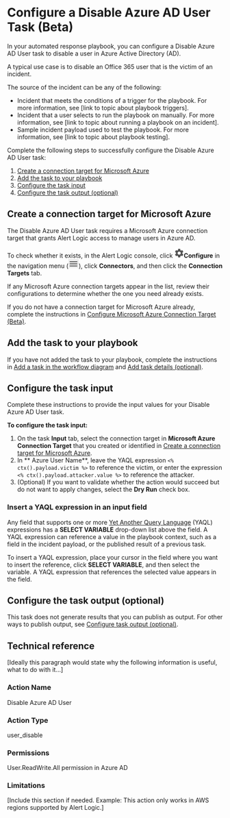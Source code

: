 # Configure a Disable Azure AD User  Task (Beta)

In your automated response playbook, you can configure a Disable Azure AD User task to disable a  user in Azure Active Directory (AD).

A typical use case is to disable an Office 365 user that is the victim of an incident.

The source of the incident  can be any of the following:

* Incident that meets the conditions of a trigger for the playbook. For more information, see [link to topic about playbook triggers].
* Incident that a user selects to run the playbook on manually. For more information, see [link to topic about running a playbook on an incident].
* Sample incident payload used to test the playbook. For more information, see [link to topic about playbook testing].

Complete the following steps to successfully configure the Disable Azure AD User task:

1. [Create a connection target for Microsoft Azure](#CreateaconnectiontargetforMicrosoftAzure)
2. [Add the task to your playbook](#Addthetasktoyourplaybook)
3. [Configure the task input](#Configurethetaskinput)
4. [Configure the task output (optional)](#Configurethetaskoutputoptional)

## Create a connection target for Microsoft Azure

The Disable Azure AD User  task requires a Microsoft Azure  connection target  that grants Alert Logic access to manage users in Azure AD.

To check whether it exists,  in the Alert Logic console, click ![](../../../Resources/Images/dashboard/configure-icon.png)**Configure** in the navigation menu (![](../../../Resources/Images/dashboard/menu-icon.png)),  click **Connectors**, and then click the **Connection Targets** tab.

If any Microsoft Azure connection targets appear in the list, review their configurations to determine whether the one you need already exists.

If you do not have a connection target for Microsoft Azure already, complete the instructions in [Configure Microsoft Azure Connection Target (Beta)](../../../configure/connectors-beta/connection-targets/azure.md).

## Add the task to your playbook

If you have not added the  task to your playbook, complete the instructions in [Add a task in the workflow diagram](../add-task.md#Addataskintheworkflowdiagram) and [Add task details (optional)](../add-task.md#Addtaskdetailsoptional).

## Configure the task input

Complete these instructions to provide the input values for your  Disable Azure AD User task.

**To configure the task input:**

1. On the task **Input** tab, select the connection target in **Microsoft Azure Connection Target** that you created or identified in [Create a connection target for Microsoft Azure](#CreateaconnectiontargetforMicrosoftAzure).
2. In ** Azure User Name**, leave the YAQL expression `<% ctx().payload.victim %>` to reference the victim, or enter the expression `<% ctx().payload.attacker.value %>` to reference the attacker.
3. (Optional) If you want to validate whether the action would succeed but do not want to apply changes, select the **Dry Run** check box.

### Insert a YAQL expression in an input field

Any field that supports one or more [Yet Another Query Language](https://yaql.readthedocs.io/en/latest/) (YAQL) expressions has a **SELECT VARIABLE** drop-down list above the field. A YAQL expression can  reference a value in the playbook context, such as a field in the incident payload, or the published result of a previous task.

To insert a YAQL expression, place your cursor in the field where you want to insert the reference, click **SELECT VARIABLE**, and then select the variable. A YAQL expression that references the selected value appears in the field.

## Configure the task output (optional)

This task does not generate results that you can publish as output. For other ways to publish output, see [Configure task output (optional)](../add-task.md#Configuretaskoutputoptional).

## Technical reference

[Ideally this paragraph would state why the following information is useful, what to do with it...]

### Action Name

Disable Azure AD User

### Action Type

user_disable

### Permissions

User.ReadWrite.All permission in Azure AD

### Limitations

[Include this section if needed. Example: This action only works in AWS regions supported by Alert Logic.]
